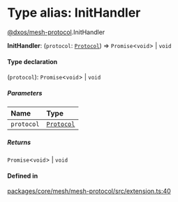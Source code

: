 # Type alias: InitHandler

[@dxos/mesh-protocol](../modules/dxos_mesh_protocol.md).InitHandler

 **InitHandler**: (`protocol`: [`Protocol`](../classes/dxos_mesh_protocol.Protocol.md)) => `Promise`<`void`\> \| `void`

#### Type declaration

(`protocol`): `Promise`<`void`\> \| `void`

##### Parameters

| Name | Type |
| :------ | :------ |
| `protocol` | [`Protocol`](../classes/dxos_mesh_protocol.Protocol.md) |

##### Returns

`Promise`<`void`\> \| `void`

#### Defined in

[packages/core/mesh/mesh-protocol/src/extension.ts:40](https://github.com/dxos/dxos/blob/main/packages/core/mesh/mesh-protocol/src/extension.ts#L40)
